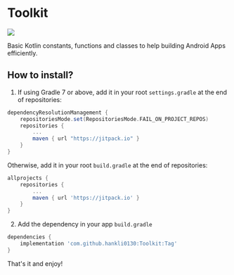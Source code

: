 # Toolkit

[![](https://jitpack.io/v/hankli0130/Toolkit.svg)](https://jitpack.io/#hankli0130/Toolkit)

Basic Kotlin constants, functions and classes to help building Android Apps efficiently.

## How to install?

1. If using Gradle 7 or above, add it in your root `settings.gradle` at the end of repositories:

``` gradle
dependencyResolutionManagement {
    repositoriesMode.set(RepositoriesMode.FAIL_ON_PROJECT_REPOS)
    repositories {
        ...
        maven { url "https://jitpack.io" }
    }
}
```

Otherwise, add it in your root `build.gradle` at the end of repositories:

``` gradle
allprojects {
    repositories {
        ...
        maven { url 'https://jitpack.io' }
	}
}
```

2. Add the dependency in your app `build.gradle`

``` gradle
dependencies {
    implementation 'com.github.hankli0130:Toolkit:Tag'
}
```

That's it and enjoy!